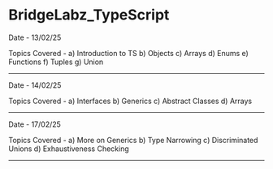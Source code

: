 # BridgeLabz_TypeScript

Date - 13/02/25

Topics Covered - a) Introduction to TS b) Objects c) Arrays d) Enums e) Functions f) Tuples g) Union

--------------

Date - 14/02/25

Topics Covered - a) Interfaces b) Generics c) Abstract Classes d) Arrays

--------------

Date - 17/02/25

Topics Covered - a) More on Generics b) Type Narrowing c) Discriminated Unions d) Exhaustiveness Checking

--------------

